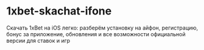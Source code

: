 # 1xbet-skachat-ifone
Скачать 1xBet на iOS легко: разберём установку на айфон, регистрацию, бонус за приложение, обновления и все возможности официальной версии для ставок и игр
